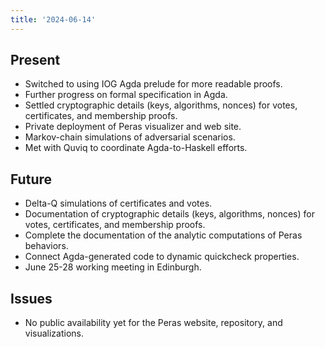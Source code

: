 ```yaml
---
title: '2024-06-14'
---
```


## Present

- Switched to using IOG Agda prelude for more readable proofs.
- Further progress on formal specification in Agda.
- Settled cryptographic details (keys, algorithms, nonces) for votes, certificates, and membership proofs.
- Private deployment of Peras visualizer and web site.
- Markov-chain simulations of adversarial scenarios.
- Met with Quviq to coordinate Agda-to-Haskell efforts.

## Future

- Delta-Q simulations of certificates and votes.
- Documentation of cryptographic details (keys, algorithms, nonces) for votes, certificates, and membership proofs.
- Complete the documentation of the analytic computations of Peras behaviors.
- Connect Agda-generated code to dynamic quickcheck properties.
- June 25-28 working meeting in Edinburgh.

## Issues

- No public availability yet for the Peras website, repository, and visualizations.
